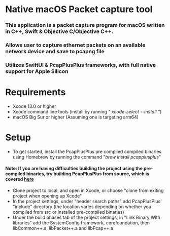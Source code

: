 # Native macOS Packet capture tool
### This application is a packet capture program for macOS written in C++, Swift & Objective C/Objective C++.
### Allows user to capture ethernet packets on an available network device and save to pcapng file
### Utilizes SwiftUI & PcapPlusPlus frameworks, with full native support for Apple Silicon
# **Requirements**
 * Xcode 13.0 or higher
 * Xcode command line tools (install by running *" xcode-select --install
"*)
 * macOS Big Sur or higher (Assuming one is targeting arm64)
# **Setup**
 * To get started, install the PcapPlusPlus pre compiled compiled binaries using Homebrew by running the command "*brew install pcapplusplus*"
#### **Note:** If you are having difficulties building the project using the pre-compiled binaries, try building PcapPlusPlus from source, which is covered [here](https://pcapplusplus.github.io/docs/install/build-source/macos)
 * Clone project to local, and open in Xcode, or choose "clone from exiting project when opening up Xcode"
 * In the project settings, under "header search paths" add PcapPlusPlus' "include" directory (the location varies depending on whether you compiled from src or installed pre-compiled binaries)
 * Under the build phases tab of the project settings, in "Link Binary With libraries" add the SystemConfig framework, corefoundation, then libCommon++.a, libPacket++.a and libPcap++.a
